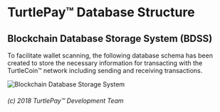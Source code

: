 # TurtlePay™ Database Structure

## Blockchain Database Storage System (BDSS)

To facilitate wallet scanning, the following database schema has been created to store the necessary information for transacting with the TurtleCoin™ network including sending and receiving transactions.

![Blockchain Database Storage System](https://i.imgur.com/9yrJ5u8.png)

###### (c) 2018 TurtlePay™ Development Team
